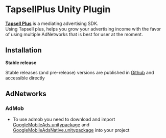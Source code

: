 # TapsellPlus Unity Plugin

[**Tapsell Plus**](https://tapsell.ir/tapsellplus/) is a mediating advertising SDK.  
Using Tapsell plus, helps you grow your advertising income with the favor of using multiple AdNetworks that is best for user at the moment.

## Installation

**Stable release**

Stable releases (and pre-release) versions are published in [Github](https://github.com/tapsellorg/TapsellPlusSDK-UnitySample2019/releases) and accessible directly

## AdNetworks

### AdMob
- To use admob you need to download and import [GoogleMobileAds.unitypackage](https://github.com/googleads/googleads-mobile-unity/releases) and [GoogleMobileAdsNative.unitypackage](https://dl.google.com/googleadmobadssdk/GoogleMobileAds-native.unitypackage) into your project